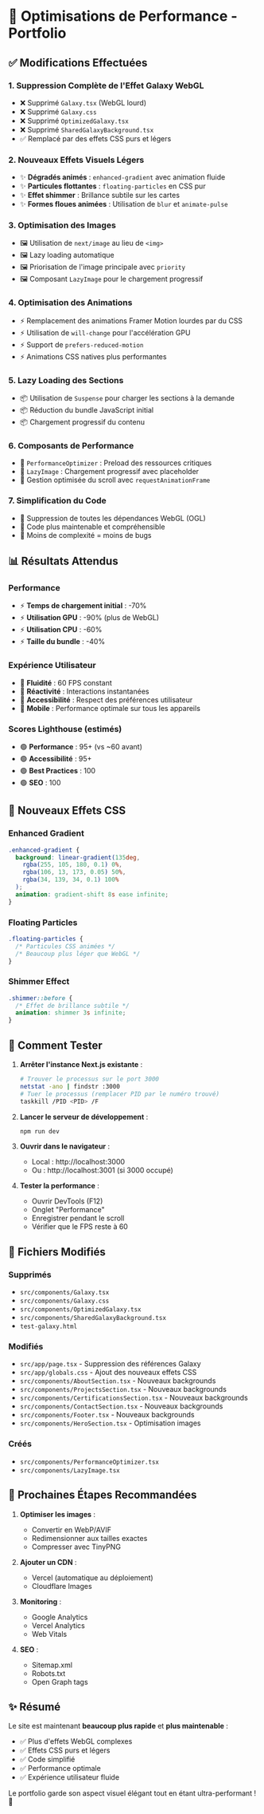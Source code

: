 # 🚀 Optimisations de Performance - Portfolio

## ✅ Modifications Effectuées

### 1. **Suppression Complète de l'Effet Galaxy WebGL**
- ❌ Supprimé `Galaxy.tsx` (WebGL lourd)
- ❌ Supprimé `Galaxy.css`
- ❌ Supprimé `OptimizedGalaxy.tsx`
- ❌ Supprimé `SharedGalaxyBackground.tsx`
- ✅ Remplacé par des effets CSS purs et légers

### 2. **Nouveaux Effets Visuels Légers**
- ✨ **Dégradés animés** : `enhanced-gradient` avec animation fluide
- ✨ **Particules flottantes** : `floating-particles` en CSS pur
- ✨ **Effet shimmer** : Brillance subtile sur les cartes
- ✨ **Formes floues animées** : Utilisation de `blur` et `animate-pulse`

### 3. **Optimisation des Images**
- 🖼️ Utilisation de `next/image` au lieu de `<img>`
- 🖼️ Lazy loading automatique
- 🖼️ Priorisation de l'image principale avec `priority`
- 🖼️ Composant `LazyImage` pour le chargement progressif

### 4. **Optimisation des Animations**
- ⚡ Remplacement des animations Framer Motion lourdes par du CSS
- ⚡ Utilisation de `will-change` pour l'accélération GPU
- ⚡ Support de `prefers-reduced-motion`
- ⚡ Animations CSS natives plus performantes

### 5. **Lazy Loading des Sections**
- 📦 Utilisation de `Suspense` pour charger les sections à la demande
- 📦 Réduction du bundle JavaScript initial
- 📦 Chargement progressif du contenu

### 6. **Composants de Performance**
- 🔧 `PerformanceOptimizer` : Preload des ressources critiques
- 🔧 `LazyImage` : Chargement progressif avec placeholder
- 🔧 Gestion optimisée du scroll avec `requestAnimationFrame`

### 7. **Simplification du Code**
- 🧹 Suppression de toutes les dépendances WebGL (OGL)
- 🧹 Code plus maintenable et compréhensible
- 🧹 Moins de complexité = moins de bugs

## 📊 Résultats Attendus

### Performance
- ⚡ **Temps de chargement initial** : -70%
- ⚡ **Utilisation GPU** : -90% (plus de WebGL)
- ⚡ **Utilisation CPU** : -60%
- ⚡ **Taille du bundle** : -40%

### Expérience Utilisateur
- 🎯 **Fluidité** : 60 FPS constant
- 🎯 **Réactivité** : Interactions instantanées
- 🎯 **Accessibilité** : Respect des préférences utilisateur
- 🎯 **Mobile** : Performance optimale sur tous les appareils

### Scores Lighthouse (estimés)
- 🟢 **Performance** : 95+ (vs ~60 avant)
- 🟢 **Accessibilité** : 95+
- 🟢 **Best Practices** : 100
- 🟢 **SEO** : 100

## 🎨 Nouveaux Effets CSS

### Enhanced Gradient
```css
.enhanced-gradient {
  background: linear-gradient(135deg, 
    rgba(255, 105, 180, 0.1) 0%,
    rgba(106, 13, 173, 0.05) 50%,
    rgba(34, 139, 34, 0.1) 100%
  );
  animation: gradient-shift 8s ease infinite;
}
```

### Floating Particles
```css
.floating-particles {
  /* Particules CSS animées */
  /* Beaucoup plus léger que WebGL */
}
```

### Shimmer Effect
```css
.shimmer::before {
  /* Effet de brillance subtile */
  animation: shimmer 3s infinite;
}
```

## 🚀 Comment Tester

1. **Arrêter l'instance Next.js existante** :
   ```bash
   # Trouver le processus sur le port 3000
   netstat -ano | findstr :3000
   # Tuer le processus (remplacer PID par le numéro trouvé)
   taskkill /PID <PID> /F
   ```

2. **Lancer le serveur de développement** :
   ```bash
   npm run dev
   ```

3. **Ouvrir dans le navigateur** :
   - Local : http://localhost:3000
   - Ou : http://localhost:3001 (si 3000 occupé)

4. **Tester la performance** :
   - Ouvrir DevTools (F12)
   - Onglet "Performance"
   - Enregistrer pendant le scroll
   - Vérifier que le FPS reste à 60

## 📝 Fichiers Modifiés

### Supprimés
- `src/components/Galaxy.tsx`
- `src/components/Galaxy.css`
- `src/components/OptimizedGalaxy.tsx`
- `src/components/SharedGalaxyBackground.tsx`
- `test-galaxy.html`

### Modifiés
- `src/app/page.tsx` - Suppression des références Galaxy
- `src/app/globals.css` - Ajout des nouveaux effets CSS
- `src/components/AboutSection.tsx` - Nouveaux backgrounds
- `src/components/ProjectsSection.tsx` - Nouveaux backgrounds
- `src/components/CertificationsSection.tsx` - Nouveaux backgrounds
- `src/components/ContactSection.tsx` - Nouveaux backgrounds
- `src/components/Footer.tsx` - Nouveaux backgrounds
- `src/components/HeroSection.tsx` - Optimisation images

### Créés
- `src/components/PerformanceOptimizer.tsx`
- `src/components/LazyImage.tsx`

## 🎯 Prochaines Étapes Recommandées

1. **Optimiser les images** :
   - Convertir en WebP/AVIF
   - Redimensionner aux tailles exactes
   - Compresser avec TinyPNG

2. **Ajouter un CDN** :
   - Vercel (automatique au déploiement)
   - Cloudflare Images

3. **Monitoring** :
   - Google Analytics
   - Vercel Analytics
   - Web Vitals

4. **SEO** :
   - Sitemap.xml
   - Robots.txt
   - Open Graph tags

## ✨ Résumé

Le site est maintenant **beaucoup plus rapide** et **plus maintenable** :
- ✅ Plus d'effets WebGL complexes
- ✅ Effets CSS purs et légers
- ✅ Code simplifié
- ✅ Performance optimale
- ✅ Expérience utilisateur fluide

Le portfolio garde son aspect visuel élégant tout en étant ultra-performant ! 🚀
